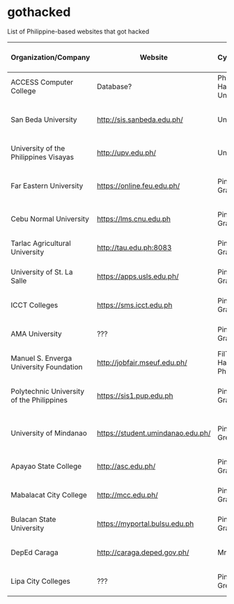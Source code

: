 # gothacked
List of Philippine-based websites that got hacked

| Organization/Company | Website | Cybercriminal | Source | Type of Attack | Date of Attack |
| --- | --- | --- | --- | --- | --- |
| ACCESS Computer College | Database? | Philippine Hacking University | [View](https://www.facebook.com/PHU.info.ph/posts/3087123154643000) | Security Breach | May 29, 2020 |
| San Beda University | http://sis.sanbeda.edu.ph/ | Unknown | [View](https://news.mb.com.ph/2020/06/07/san-beda-student-portal-hacked/) | Security Breach / Data Leakage | June 08, 2020 |
| University of the Philippines Visayas | http://upv.edu.ph/ | Unknown | [View](https://news.mb.com.ph/2020/06/11/up-visayas-website-hacked/) | Security Breach | June 11, 2020 |
| Far Eastern University | https://online.feu.edu.ph/ | Pinoy Grayhats | [View](https://news.mb.com.ph/2020/06/17/feu-website-hacked/) | Security Breach / Data Leakage | June 17, 2020 |
| Cebu Normal University | https://lms.cnu.edu.ph | Pinoy Grayhats | [View](https://www.facebook.com/pinoy.grayhats/posts/2646257762310052) | Security Breach | June 17, 2020 |
| Tarlac Agricultural University | http://tau.edu.ph:8083 | Pinoy Grayhats | [View](https://www.facebook.com/pinoy.grayhats/posts/2646391612296667) | Security Breach | June 17, 2020 |
| University of St. La Salle | https://apps.usls.edu.ph/ | Pinoy Grayhats | [View](https://www.facebook.com/pinoy.grayhats/posts/2646506552285173) | Security Breach  | June 17, 2020 |
| ICCT Colleges | https://sms.icct.edu.ph | Pinoy Grayhats | [View](https://www.facebook.com/pinoy.grayhats/photos/a.2303023643300134/2646712335597928) | Security Breach | June 17, 2020 |
| AMA University | ??? | Pinoy Grayhats | [View](https://www.facebook.com/pinoy.grayhats/posts/2646454982290330) | Security Breach | June 17, 2020 |
| Manuel S. Enverga University Foundation | http://jobfair.mseuf.edu.ph/ | FilTech Hackers Philippines | [View](http://jobfair.mseuf.edu.ph/fileentry/get/phpUyhfpK.html) | Security Breach | June 17, 2020 |
| Polytechnic University of the Philippines | https://sis1.pup.edu.ph | Pinoy Grayhats | [View](https://www.facebook.com/ThePUPOfficial/posts/2989101634519153) | Security Breach / Data Leakage | June 18, 2020 |
| University of Mindanao | https://student.umindanao.edu.ph/ | Pinoy Greyhats | [View](https://www.facebook.com/pinoy.grayhats/posts/2646818355587326) | Security Breach / Data Leakage | June 18, 2020 |
| Apayao State College | http://asc.edu.ph/ | Pinoy Grayhats | [View](https://www.facebook.com/pinoy.grayhats/posts/2647169878885507) | Security Breach | June 18, 2020 |
| Mabalacat City College | http://mcc.edu.ph/ | Pinoy Grayhats | [View](https://www.facebook.com/pinoy.grayhats/posts/2647223015546860) | Security Breach | June 18, 2020 |
| Bulacan State University | https://myportal.bulsu.edu.ph | Pinoy Grayhats | [View](https://www.facebook.com/pinoy.grayhats/posts/2647379262197902) | Security Breach | June 18, 2020 |
| DepEd Caraga | http://caraga.deped.gov.ph/ | Mr. Supremo | [View](https://www.facebook.com/AntiViolentGovTS/posts/118310319917954) | Security Breach | June 18, 2020 |
| Lipa City Colleges | ??? | Pinoy Greyhats | [View](https://www.facebook.com/pinoy.grayhats/posts/2647649532170875) | Security Breach | June 19, 2020 |
